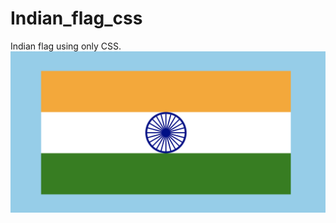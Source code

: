 # Indian_flag_css
Indian flag using only CSS.
![Indian Flag](https://github.com/khobaib222/Indian_flag_css/blob/master/indian_flag.png)
